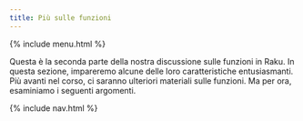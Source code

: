 ```yaml
---
title: Più sulle funzioni
---
```


{% include menu.html %}

Questa è la seconda parte della nostra discussione sulle funzioni in Raku. In questa sezione, impareremo alcune delle loro caratteristiche entusiasmanti. Più avanti nel corso, ci saranno ulteriori materiali sulle funzioni. Ma per ora, esaminiamo i seguenti argomenti.

{% include nav.html %}